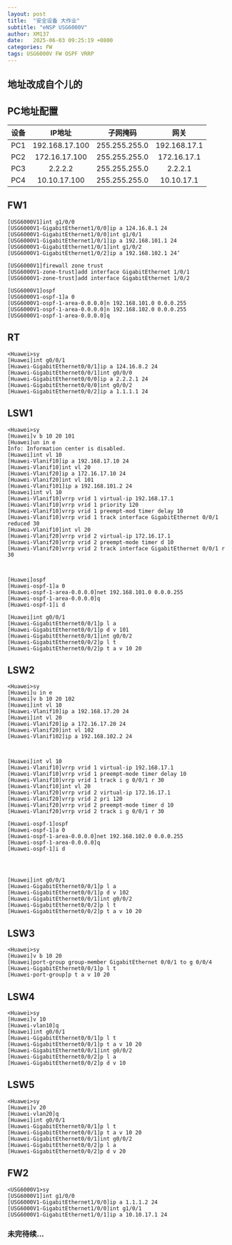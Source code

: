 ```yaml
---
layout: post
title:  "安全设备 大作业"
subtitle: "eNSP USG6000V"
author: XM137
date:   2025-06-03 09:25:19 +0800
categories: FW
tags: USG6000V FW OSPF VRRP
---
```


## 地址改成自个儿的

## PC地址配置

|    设备     |        IP地址      |       子网掩码       |        网关        |
|   :----:    |        :----:      |       :----:        |       :----:       |
|     PC1     |   192.168.17.100   |    255.255.255.0    |    192.168.17.1    |
|     PC2     |    172.16.17.100   |    255.255.255.0    |     172.16.17.1    |
|     PC3     |       2.2.2.2      |    255.255.255.0    |       2.2.2.1      |
|     PC4     |    10.10.17.100    |    255.255.255.0    |     10.10.17.1     |



## FW1
```CLI
[USG6000V1]int g1/0/0
[USG6000V1-GigabitEthernet1/0/0]ip a 124.16.8.1 24
[USG6000V1-GigabitEthernet1/0/0]int g1/0/1
[USG6000V1-GigabitEthernet1/0/1]ip a 192.168.101.1 24
[USG6000V1-GigabitEthernet1/0/1]int g1/0/2
[USG6000V1-GigabitEthernet1/0/2]ip a 192.168.102.1 24‘

[USG6000V1]firewall zone trust 
[USG6000V1-zone-trust]add interface GigabitEthernet 1/0/1 
[USG6000V1-zone-trust]add interface GigabitEthernet 1/0/2

[USG6000V1]ospf
[USG6000V1-ospf-1]a 0
[USG6000V1-ospf-1-area-0.0.0.0]n 192.168.101.0 0.0.0.255
[USG6000V1-ospf-1-area-0.0.0.0]n 192.168.102.0 0.0.0.255
[USG6000V1-ospf-1-area-0.0.0.0]q

```

## RT
```CLI
<Huawei>sy
[Huawei]int g0/0/1
[Huawei-GigabitEthernet0/0/1]ip a 124.16.8.2 24
[Huawei-GigabitEthernet0/0/1]int g0/0/0
[Huawei-GigabitEthernet0/0/0]ip a 2.2.2.1 24
[Huawei-GigabitEthernet0/0/0]int g0/0/2
[Huawei-GigabitEthernet0/0/2]ip a 1.1.1.1 24
```

## LSW1
```CLI
<Huawei>sy
[Huawei]v b 10 20 101 
[Huawei]un in e
Info: Information center is disabled.
[Huawei]int vl 10
[Huawei-Vlanif10]ip a 192.168.17.10 24
[Huawei-Vlanif10]int vl 20
[Huawei-Vlanif20]ip a 172.16.17.10 24
[Huawei-Vlanif20]int vl 101
[Huawei-Vlanif101]ip a 192.168.101.2 24
[Huawei]int vl 10
[Huawei-Vlanif10]vrrp vrid 1 virtual-ip 192.168.17.1
[Huawei-Vlanif10]vrrp vrid 1 priority 120
[Huawei-Vlanif10]vrrp vrid 1 preempt-mod timer delay 10
[Huawei-Vlanif10]vrrp vrid 1 track interface GigabitEthernet 0/0/1 reduced 30
[Huawei-Vlanif10]int vl 20
[Huawei-Vlanif20]vrrp vrid 2 virtual-ip 172.16.17.1
[Huawei-Vlanif20]vrrp vrid 2 preempt-mode timer d 10
[Huawei-Vlanif20]vrrp vrid 2 track interface GigabitEthernet 0/0/1 r 30



[Huawei]ospf 
[Huawei-ospf-1]a 0
[Huawei-ospf-1-area-0.0.0.0]net 192.168.101.0 0.0.0.255
[Huawei-ospf-1-area-0.0.0.0]q
[Huawei-ospf-1]i d

[Huawei]int g0/0/1
[Huawei-GigabitEthernet0/0/1]p l a
[Huawei-GigabitEthernet0/0/1]p d v 101
[Huawei-GigabitEthernet0/0/1]int g0/0/2
[Huawei-GigabitEthernet0/0/2]p l t
[Huawei-GigabitEthernet0/0/2]p t a v 10 20

```

## LSW2


```CLI
<Huawei>sy
[Huawei]u in e
[Huawei]v b 10 20 102
[Huawei]int vl 10
[Huawei-Vlanif10]ip a 192.168.17.20 24
[Huawei]int vl 20
[Huawei-Vlanif20]ip a 172.16.17.20 24
[Huawei-Vlanif20]int vl 102
[Huawei-Vlanif102]ip a 192.168.102.2 24



[Huawei]int vl 10
[Huawei-Vlanif10]vrrp vrid 1 virtual-ip 192.168.17.1 
[Huawei-Vlanif10]vrrp vrid 1 preempt-mode timer delay 10
[Huawei-Vlanif10]vrrp vrid 1 track i g 0/0/1 r 30
[Huawei-Vlanif10]int vl 20
[Huawei-Vlanif20]vrrp vrid 2 virtual-ip 172.16.17.1
[Huawei-Vlanif20]vrrp vrid 2 pri 120
[Huawei-Vlanif20]vrrp vrid 2 preempt-mode timer d 10
[Huawei-Vlanif20]vrrp vrid 2 track i g 0/0/1 r 30

[Huawei-ospf-1]ospf
[Huawei-ospf-1]a 0
[Huawei-ospf-1-area-0.0.0.0]net 192.168.102.0 0.0.0.255
[Huawei-ospf-1-area-0.0.0.0]q
[Huawei-ospf-1]i d




[Huawei]int g0/0/1
[Huawei-GigabitEthernet0/0/1]p l a
[Huawei-GigabitEthernet0/0/1]p d v 102
[Huawei-GigabitEthernet0/0/1]int g0/0/2
[Huawei-GigabitEthernet0/0/2]p l t
[Huawei-GigabitEthernet0/0/2]p t a v 10 20

```



## LSW3
```CLI
<Huawei>sy
[Huawei]v b 10 20
[Huawei]port-group group-member GigabitEthernet 0/0/1 to g 0/0/4
[Huawei-GigabitEthernet0/0/1]p l t
[Huawei-port-group]p t a v 10 20
```


## LSW4
```CLI
<Huawei>sy
[Huawei]v 10
[Huawei-vlan10]q
[Huawei]int g0/0/1
[Huawei-GigabitEthernet0/0/1]p l t
[Huawei-GigabitEthernet0/0/1]p t a v 10 20
[Huawei-GigabitEthernet0/0/1]int g0/0/2
[Huawei-GigabitEthernet0/0/2]p l a
[Huawei-GigabitEthernet0/0/2]p d v 10
```


## LSW5
```CLI
<Huawei>sy
[Huawei]v 20
[Huawei-vlan20]q
[Huawei]int g0/0/1
[Huawei-GigabitEthernet0/0/1]p l t
[Huawei-GigabitEthernet0/0/1]p t a v 10 20
[Huawei-GigabitEthernet0/0/1]int g0/0/2
[Huawei-GigabitEthernet0/0/2]p l a
[Huawei-GigabitEthernet0/0/2]p d v 20
```


## FW2

```CLI
<USG6000V1>sy
[USG6000V1]int g1/0/0
[USG6000V1-GigabitEthernet1/0/0]ip a 1.1.1.2 24
[USG6000V1-GigabitEthernet1/0/0]int g1/0/1
[USG6000V1-GigabitEthernet1/0/1]ip a 10.10.17.1 24
```
### 未完待续...
